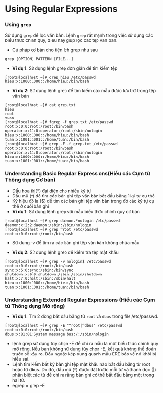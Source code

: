 # Using Regular Expressions
### Using `grep`
Sử dụng `grep` để lọc văn bản. Lệnh `grep` rất mạnh trong việc sử dụng các biểu thức chính quy, đièu này giúp lọc các tệp văn bản.
* Cú pháp cơ bản cho tiện ích grep như sau:
```
grep [OPTION] PATTERN [FILE...]
```
* **Ví dụ 1**: Sử dụng lệnh grep đơn giản để tìm kiếm tệp
```
[root@localhost ~]# grep hieu /etc/passwd
hieu:x:1000:1000::/home/hieu:/bin/bash
```
* **Ví dụ 2**: Sử dụng lệnh grep để tìm kiếm các mẫu được lưu trữ trong tệp văn bản
```
[root@localhost ~]# cat grep.txt
hieu
root
tuan
[root@localhost ~]# fgrep -f grep.txt /etc/passwd
root:x:0:0:root:/root:/bin/bash
operator:x:11:0:operator:/root:/sbin/nologin
hieu:x:1000:1000::/home/hieu:/bin/bash
tuan:x:1001:1001::/home/tuan:/bin/bash
[root@localhost ~]# grep -F -f grep.txt /etc/passwd
root:x:0:0:root:/root:/bin/bash
operator:x:11:0:operator:/root:/sbin/nologin
hieu:x:1000:1000::/home/hieu:/bin/bash
tuan:x:1001:1001::/home/tuan:/bin/bash
```

### Understanding Basic Regular Expressions(Hiểu các Cụm từ Thông dụng Cơ bản)
  * Dấu hoa thị(*) đại diện cho nhiều ký tự
  * Dấu mũ (^) để tìm các bản ghi tệp văn bản bắt đầu bằng 1 ký tự cụ thể 
  * Ký hiệu đô la ($) dể tìm các bản ghi tệp văn bản trong đó các ký tự cụ thể ở cuối bản ghi
* **Ví dụ 1**: Sử dụng lệnh grep với mẫu biểu thức chính quy cơ bản
```
[root@localhost ~]# grep daemon.*nologin /etc/passwd
daemon:x:2:2:daemon:/sbin:/sbin/nologin
[root@localhost ~]# grep ^root /etc/passwd
root:x:0:0:root:/root:/bin/bash
```
  * Sử dụng -v để tìm ra các bản ghi tệp văn bản không chứa mẫu

* **Ví dụ 2**: Sử dụng lệnh grep để kiểm tra tệp mật khẩu
```
[root@localhost ~]# grep -v nologin$ /etc/passwd
root:x:0:0:root:/root:/bin/bash
sync:x:5:0:sync:/sbin:/bin/sync
shutdown:x:6:0:shutdown:/sbin:/sbin/shutdown
halt:x:7:0:halt:/sbin:/sbin/halt
hieu:x:1000:1000::/home/hieu:/bin/bash
tuan:x:1001:1001::/home/tuan:/bin/bash
```

### Understanding Extended Regular Expressions (Hiểu các Cụm từ Thông dụng Mở rộng)
* **Ví dụ 1**: Tìm 2 dòng bắt đầu bằng từ `root` và `dbus` trong file /etc/passwd.
```
[root@localhost ~]# grep -E "^root|^dbus" /etc/passwd
root:x:0:0:root:/root:/bin/bash
dbus:x:81:81:System message bus:/:/sbin/nologin
```
* lệnh grep sử dụng tùy chọn -E để chỉ ra mẫu là một biểu thức chính quy mở rộng. Nếu bạn không sử dụng tùy chọn -E, kết quả không thể đoán trước sẽ xảy ra. Dấu ngoặc kép xung quanh mẫu ERE bảo vệ nó khỏi bị hiểu sai.
* Lệnh tìm kiếm bất kỳ bản ghi tệp mật khẩu nào bắt đầu bằng từ root hoặc từ dbus. Do đó, dấu mũ (^) được đặt trước mỗi từ và thanh dọc (|) phân biệt các từ để chỉ ra rằng bản ghi có thể bắt đầu bằng một trong hai từ.
* egrep = grep -E

